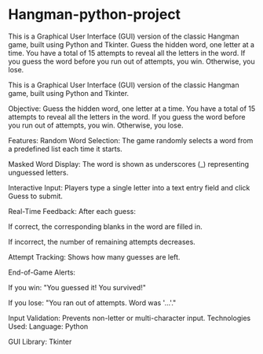 # Hangman-python-project
This is a Graphical User Interface (GUI) version of the classic Hangman game, built using Python and Tkinter.
Guess the hidden word, one letter at a time. You have a total of 15 attempts to reveal all the letters in the word. If you guess the word before you run out of attempts, you win. Otherwise, you lose.

This is a Graphical User Interface (GUI) version of the classic Hangman game, built using Python and Tkinter.

 Objective:
Guess the hidden word, one letter at a time. You have a total of 15 attempts to reveal all the letters in the word. If you guess the word before you run out of attempts, you win. Otherwise, you lose.

Features:
Random Word Selection: The game randomly selects a word from a predefined list each time it starts.

Masked Word Display: The word is shown as underscores (_) representing unguessed letters.

Interactive Input: Players type a single letter into a text entry field and click Guess to submit.

Real-Time Feedback: After each guess:

If correct, the corresponding blanks in the word are filled in.

If incorrect, the number of remaining attempts decreases.

Attempt Tracking: Shows how many guesses are left.

End-of-Game Alerts:

 If you win: "You guessed it! You survived!"

If you lose: "You ran out of attempts. Word was '...'."

Input Validation: Prevents non-letter or multi-character input.
 Technologies Used:
Language: Python

GUI Library: Tkinter

